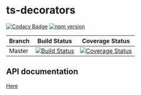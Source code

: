 # ts-decorators
[![Codacy Badge](https://api.codacy.com/project/badge/Grade/bef9d5b6e8fe416a880d2f0b5891a5ed)](https://app.codacy.com/app/itryapitsin2/ts-decorators?utm_source=github.com&utm_medium=referral&utm_content=itryapitsin2/ts-decorators&utm_campaign=Badge_Grade_Dashboard)
[![npm version](https://badge.fury.io/js/%40itryapitsin%2Fts-decorators.svg)](https://badge.fury.io/js/%40itryapitsin%2Fts-decorators)

| Branch | Build Status | Coverage Status |
|---|---|---|
| Master |[![Build Status](https://travis-ci.org/itryapitsin2/ts-decorators.svg?branch=master)](https://travis-ci.org/itryapitsin2/ts-decorators) | [![Coverage Status](https://coveralls.io/repos/github/itryapitsin2/ts-decorators/badge.svg?branch=master)](https://coveralls.io/github/itryapitsin2/ts-decorators?branch=master) |

## API documentation
[Here](https://itryapitsin2.github.io/ts-decorators/)
